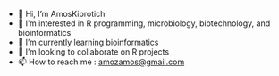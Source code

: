 - 👋 Hi, I’m AmosKiprotich
- 👀 I’m interested in R programming, microbiology, biotechnology, and bioinformatics
- 🌱 I’m currently learning bioinformatics
- 💞️ I’m looking to collaborate on R projects
- 📫 How to reach me : amozamos@gmail.com

<!---
AmosKiprotich/AmosKiprotich is a ✨ special ✨ repository because its `README.md` (this file) appears on your GitHub profile.
You can click the Preview link to take a look at your changes.
--->
